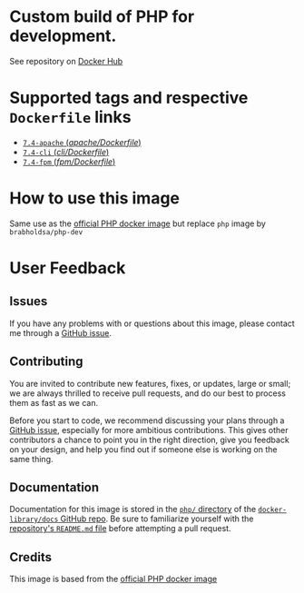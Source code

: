 # Custom build of PHP for development.

See repository on [Docker Hub](https://hub.docker.com/repository/docker/brabholdsa/php-dev)

# Supported tags and respective `Dockerfile` links

- [ `7.4-apache` (*apache/Dockerfile*)](https://github.com/brabhold/docker-php-dev/blob/master/apache/Dockerfile)
- [ `7.4-cli` (*cli/Dockerfile*)](https://github.com/brabhold/docker-php-dev/blob/master/cli/Dockerfile)
- [ `7.4-fpm` (*fpm/Dockerfile*)](https://github.com/brabhold/docker-php-dev/blob/master/fpm/Dockerfile)

# How to use this image

Same use as the [official PHP docker image](https://hub.docker.com/_/php/) but replace `php` image by `brabholdsa/php-dev`

# User Feedback

## Issues

If you have any problems with or questions about this image, please contact me through a [GitHub issue](https://github.com/brabhold/docker-php-dev/issues).

## Contributing

You are invited to contribute new features, fixes, or updates, large or small; we are always thrilled to receive pull requests, and do our best to process them as fast as we can.

Before you start to code, we recommend discussing your plans through a [GitHub issue](https://github.com/docker-library/php/issues), especially for more ambitious contributions. This gives other contributors a chance to point you in the right direction, give you feedback on your design, and help you find out if someone else is working on the same thing.

## Documentation

Documentation for this image is stored in the [`php/` directory](https://github.com/docker-library/docs/tree/master/php) of the [`docker-library/docs` GitHub repo](https://github.com/docker-library/docs). Be sure to familiarize yourself with the [repository's `README.md` file](https://github.com/docker-library/docs/blob/master/README.md) before attempting a pull request.

## Credits

This image is based from the [official PHP docker image](https://hub.docker.com/_/php/)
